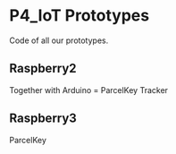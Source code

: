 # P4_IoT Prototypes
Code of all our prototypes.

## Raspberry2
Together with Arduino = ParcelKey Tracker

## Raspberry3
ParcelKey